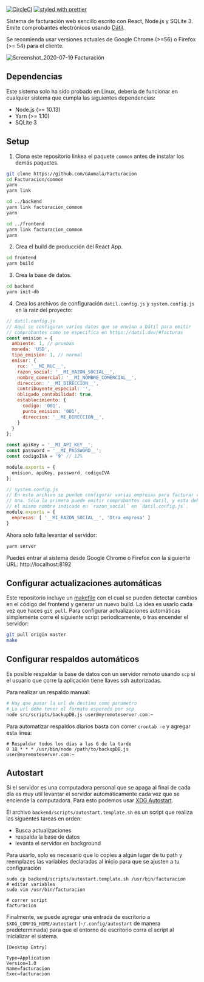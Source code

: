 [![CircleCI](https://circleci.com/gh/TecoGram/Facturacion.svg?style=svg)](https://circleci.com/gh/TecoGram/Facturacion) [![styled with prettier](https://img.shields.io/badge/styled_with-prettier-ff69b4.svg)](https://github.com/prettier/prettier)

Sistema de facturación web sencillo escrito con React, Node.js y SQLite 3. Emite comprobantes electrónicos usando [Dátil](https://datil.co).

Se recomienda usar versiones actuales de Google Chrome (>=56) o Firefox (>= 54) para el cliente.

![Screenshot_2020-07-19 Facturación](https://user-images.githubusercontent.com/5729175/87880910-27155c00-c9bb-11ea-8858-a468b9c65aab.png)

## Dependencias

Este sistema solo ha sido probado en Linux, debería de funcionar en cualquier sistema que cumpla las siguientes dependencias:

- Node.js (>= 10.13)
- Yarn (>= 1.10)
- SQLite 3

## Setup

1. Clona este repositorio linkea el paquete `common` antes de instalar los demás paquetes.

```bash
git clone https://github.com/GAumala/Facturacion
cd Facturacion/common
yarn 
yarn link 

cd ../backend
yarn link facturacion_common
yarn

cd ../frontend
yarn link facturacion_common
yarn
```
2. Crea el build de producción del React App. 

```bash
cd frontend
yarn build
```

3. Crea la base de datos.

```bash
cd backend
yarn init-db
```

4. Crea los archivos de configuración `datil.config.js` y `system.config.js` en la raíz del proyecto:

``` JavaScript
// datil.config.js
// Aquí se configuran varios datos que se envían a Dátil para emitir
// comprobantes como se especifica en https://datil.dev/#facturas
const emision = {
  ambiente: 1, // pruebas
  moneda: 'USD',
  tipo_emision: 1, // normal
  emisor: {
    ruc: '__MI_RUC__',
    razon_social: '__MI_RAZON_SOCIAL__',
    nombre_comercial: '__MI_NOMBRE_COMERCIAL__',
    direccion: '__MI_DIRECCION__',
    contribuyente_especial: '',
    obligado_contabilidad: true,
    establecimiento: {
      codigo: '001',
      punto_emision: '001',
      direccion: '__MI_DIRECCION__',
    }
  }
};

const apiKey = '__MI_API_KEY__';
const password = '__MI_PASSWORD__';
const codigoIVA = '9' // 12%

module.exports = {
  emision, apiKey, password, codigoIVA
};
```

``` JavaScript
// system.config.js
// En este archivo se pueden configurar varias empresas para facturar con cada 
// una. Sólo la primera puede emitir comprobantes con datil, y esta debe tener
// el mismo nombre indicado en `razon_social` en `datil.config.js`.
module.exports = {
  empresas: [ '__MI_RAZON_SOCIAL__', 'Otra empresa' ]
}
```

Ahora solo falta levantar el servidor:

```bash
yarn server
```

Puedes entrar al sistema desde Google Chrome o Firefox con la siguiente URL: http://localhost:8192

## Configurar actualizaciones automáticas

Este repositorio incluye un [makefile](https://en.wikipedia.org/wiki/Makefile) con el cual se pueden detectar cambios en el código del frontend y generar un nuevo build. La idea es usarlo cada vez que haces `git pull`. Para configurar actualizaciones automáticas simplemente corre el siguiente script periodicamente, o tras encender el servidor:

``` bash
git pull origin master
make
```

## Configurar respaldos automáticos

Es posible respaldar la base de datos con un servidor remoto usando `scp` si el usuario que corre la aplicación tiene llaves ssh autorizadas. 

Para realizar un respaldo manual:

``` bash
# Hay que pasar la url de destino como parametro
# La url debe tener el formato esperado por scp
node src/scripts/backupDB.js user@myremoteserver.com:~
```

Para automatizar respaldos diarios basta con correr `crontab -e` y agregar esta línea:

```
# Respaldar todos los días a las 6 de la tarde 
0 18 * * * /usr/bin/node /path/to/backupDB.js user@myremoteserver.com:~
```

## Autostart

Si el servidor es una computadora personal que se apaga al final de cada día es muy util levantar el servidor automáticamente cada vez que se enciende la computadora. Para esto podemos usar [XDG Autostart](https://wiki.archlinux.org/index.php/XDG_Autostart).

El archivo `backend/scripts/autostart.template.sh` es un script que realiza las siguentes tareas en orden:

- Busca actualizaciones
- respalda la base de datos
- levanta el servidor en background

Para usarlo, solo es necesario que lo copies a algún lugar de tu path y reemplazes las variables declaradas al inicio para que se ajusten a tu configuración

```
sudo cp backend/scripts/autostart.template.sh /usr/bin/facturacion
# editar variables
sudo vim /usr/bin/facturacion

# correr script
facturacion
``` 

Finalmente, se puede agregar una entrada de escritorio a `$XDG_CONFIG_HOME/autostart` (`~/.config/autostart` de manera predeterminada) para que el entorno de escritorio corra el script al inicializar el sistema.

``` 
[Desktop Entry]

Type=Application
Version=1.0
Name=facturacion
Exec=facturacion
```
